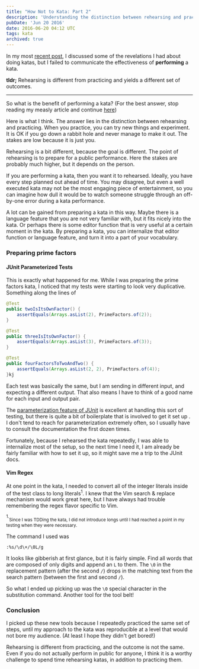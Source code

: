 ```yaml
---
title: "How Not to Kata: Part 2"
description: 'Understanding the distinction between rehearsing and practicing katas, and the benefits of preparing for a kata performance.'
pubDate: 'Jun 20 2016'
date: 2016-06-20 04:12 UTC
tags: kata
archived: true
---
```


In my most [recent post](https://blog.damonkelley.me/2016/06/17/how-not-to-kata/), I discussed some of the revelations I had about doing katas, but I failed to communicate the effectiveness of **performing** a kata.


**tldr;** Rehearsing is different from practicing and yields a different set of outcomes.

---

So what is the benefit of performing a kata? (For the best answer, stop reading my measly article and continue [here](http://blog.8thlight.com/micah-martin/2013/05/28/performing-code-katas.html))

Here is what I think. The answer lies in the distinction between rehearsing and practicing. When you practice, you can try new things and experiment. It is OK if you go down a rabbit hole and never manage to make it out. The stakes are low because it is just you.

Rehearsing is a bit different, because the goal is different. The point of rehearsing is to prepare for a public performance. Here the stakes are probably much higher, but it depends on the person.

If you are performing a kata, then you want it to rehearsed. Ideally, you  have  every step planned out ahead of time. You may disagree, but even a well executed kata may not be the most engaging piece of entertainment, so you can imagine how dull it would be to watch someone struggle through an off-by-one error during a kata performance.

A lot can be gained from preparing a kata in this way. Maybe there is a language feature that you are not very familiar with, but it fits nicely into the kata. Or perhaps there is some editor function that is very useful at a certain moment in the kata. By preparing a kata, you can internalize that editor function or language feature, and turn it into a part of your vocabulary.

### Preparing prime factors

#### JUnit Parameterized Tests

This is exactly what happened for me. While I was preparing the prime factors kata, I noticed that my tests were starting to look very duplicative. Something along the lines of

```java
@Test
public twoIsItsOwnFactor() {
    assertEquals(Arrays.asList(2), PrimeFactors.of(2));
}

@Test
public threeIsItsOwnFactor() {
    assertEquals(Arrays.asList(3), PrimeFactors.of(3));
}

@Test
public fourFactorsToTwoAndTwo() {
    assertEquals(Arrays.asList(2, 2), PrimeFactors.of(4));
}kj
```

Each test was basically the same, but I am sending in different input, and expecting a different output. That also means I have to think of a good name for each input and output pair.

The [parameterization feature of JUnit](https://github.com/junit-team/junit4/wiki/Parameterized-tests) is excellent at handling this sort of testing, but there is quite a bit of boilerplate that is involved to get it set up . I don't tend to reach for parameterization extremely often, so I usually have to consult the documentation the first dozen times.

Fortunately, because I rehearsed the kata repeatedly, I was able to internalize most of the setup, so the next time I need it, I am already be fairly familiar with how to set it up, so it might save me a trip to the JUnit docs.

#### Vim Regex

At one point in the kata, I needed to convert all of the integer literals inside of the test class to long literals<sup>1</sup>. I knew that the Vim search & replace mechanism would work great here, but I have always had trouble remembering the regex flavor specific to Vim.

<sup>1.</sup><sub>Since I was TDDing the kata, I did not introduce longs until I had reached a point in my testing when they were necessary.</sub>

The command I used was

```
:%s/\d\+/\0L/g
```

It looks like gibberish at first glance, but it is fairly simple. Find all words that are composed of only digits and append an `L` to them. The `\0` in the replacement pattern (after the second `/`) drops in the matching text from the search pattern (between the first and second `/`).

So what I ended up picking up was the `\0` special character in the substitution command. Another tool for the tool belt!

### Conclusion


I picked up these new tools because I repeatedly practiced the same set of steps, until my approach to the kata was reproducible at a level that would not bore my audience. (At least I hope they didn't get bored!)

Rehearsing is different from practicing, and the outcome is not the same. Even if you do not actually perform in public for anyone, I think it is a worthy challenge to spend time rehearsing katas, in addition to practicing them.
